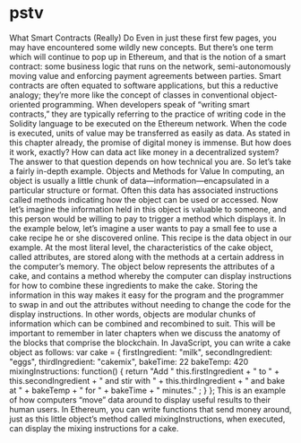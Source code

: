 # pstv

What Smart Contracts (Really) Do
Even in just these first few pages, you may have encountered some wildly new concepts. But there’s one term which will continue to pop up in Ethereum, and that is the notion of a smart contract: some business logic that runs on the network, semi-autonomously moving value and enforcing payment agreements between parties. Smart contracts are often equated to software applications, but this a reductive
analogy; they’re more like the concept of classes in conventional object-oriented programming. When developers speak of “writing smart contracts,” they are typically referring to the practice of writing code in the Solidity language to be executed on the Ethereum network. When the code is executed, units of value may be transferred as easily as data. As stated in this chapter already, the promise of digital money is immense. But how does it work, exactly? How can data act like money in a decentralized system? The answer to that question depends on how technical you are. So let’s take a fairly
in-depth example.
Objects and Methods for Value In computing, an object is usually a little chunk of data—information—encapsulated in a particular structure or format. Often this data has associated instructions called methods indicating how the object can be used or accessed. Now let’s imagine the information held in this object is valuable to someone, and this person would be willing to pay to trigger a method which displays it. In the example below, let’s imagine a user wants to pay a small fee to use a cake
recipe he or she discovered online. This recipe is the data object in our example. At the most literal level, the characteristics of the cake object, called attributes, are stored along with the methods at a certain address in the computer’s memory. The object below represents the attributes of a cake, and contains a method whereby
the computer can display instructions for how to combine these ingredients to make the cake. Storing the information in this way makes it easy for the program and the programmer to swap in and out the attributes without needing to change the code for the display instructions. In other words, objects are modular chunks of information which can be combined and recombined to suit. This will be important to remember in later chapters when we discuss the anatomy of the blocks that comprise the blockchain. In JavaScript, you can write a cake object as follows:
var cake = {
firstIngredient: "milk", secondIngredient: "eggs",
thirdIngredient: "cakemix", bakeTime: 22
bakeTemp: 420 mixingInstructions: function() {
return "Add " this.firstIngredient + " to " + this.secondIngredient + " and stir with " + this.thirdIngredient + " and bake at " + bakeTemp + " for " + bakeTime + " minutes." ; }
}; This is an example of how computers “move” data around to display useful results
to their human users. In Ethereum, you can write functions that send money around, just as this little object’s method called mixingInstructions, when executed, can display the mixing instructions for a cake.
